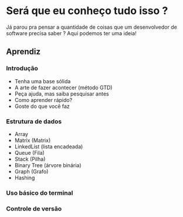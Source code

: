 # Será que eu conheço tudo isso ?
Já parou pra pensar a quantidade de coisas que um desenvolvedor de software precisa saber ? Aqui podemos ter uma ideia!

## Aprendiz
### Introdução
- Tenha uma base sólida
- A arte de fazer acontecer (método GTD)
- Peça ajuda, mas saiba pesquisar antes
- Como aprender rápido?
- Goste do que você faz
### Estrutura de dados
- Array
- Matrix (Matrix)
- LinkedList (lista encadeada)
- Queue (Fila)
- Stack (Pilha)
- Binary Tree (árvore binária)
- Graph (Grafo)
- Hashing
### Uso básico do terminal
### Controle de versão
